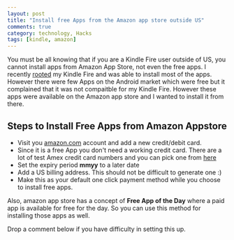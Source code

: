 ```yaml
---
layout: post
title: "Install free Apps from the Amazon app store outside US"
comments: true
category: technology, Hacks
tags: [kindle, amazon]
---
```

You must be all knowing that if you are a Kindle Fire user outside of US, you cannot install apps from Amazon App Store, not even the free apps. I recently [rooted](http://pradeepnayak.in/Hacks/2012/03/03/Root-Kindle-Fire-mac/) my Kindle Fire and was able to install most of the apps. However there were few Apps on the Android market which were free but it complained that it was not compaitble for my Kindle Fire. However these apps were available on the Amazon app store and I wanted to install it from there.

## Steps to Install Free Apps from Amazon Appstore

* Visit you [amazon.com](http://amazon.com) account and add a new credit/debit card.
* Since it is a free App you don't need a working credit card. There are a lot of test Amex credit card numbers and you can pick one from [here](http://www.paypalobjects.com/en_US/vhelp/paypalmanager_help/credit_card_numbers.htm) 
* Set the expiry period **mmyy** to a later date
* Add a US billing address. This should not be difficult to generate one :)
* Make this as your default one click payment method while you choose to install free apps.

Also, amazon app store has a concept of **Free App of the Day** where a paid app is available for free for the day. So you can use this method for installing those apps as well.

Drop a comment below if you have difficulty in setting this up. 